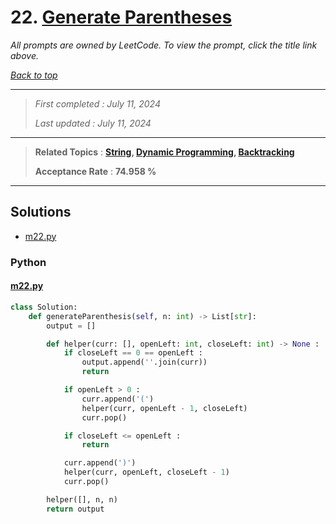 # 22. [Generate Parentheses](<https://leetcode.com/problems/generate-parentheses>)

*All prompts are owned by LeetCode. To view the prompt, click the title link above.*

*[Back to top](<../README.md>)*

------

> *First completed : July 11, 2024*
>
> *Last updated : July 11, 2024*

------

> **Related Topics** : **[String](<by_topic/String.md>), [Dynamic Programming](<by_topic/Dynamic Programming.md>), [Backtracking](<by_topic/Backtracking.md>)**
>
> **Acceptance Rate** : **74.958 %**

------

## Solutions

- [m22.py](<../my-submissions/m22.py>)
### Python
#### [m22.py](<../my-submissions/m22.py>)
```Python
class Solution:
    def generateParenthesis(self, n: int) -> List[str]:
        output = []

        def helper(curr: [], openLeft: int, closeLeft: int) -> None :
            if closeLeft == 0 == openLeft :
                output.append(''.join(curr))
                return

            if openLeft > 0 :
                curr.append('(')
                helper(curr, openLeft - 1, closeLeft)
                curr.pop()

            if closeLeft <= openLeft :
                return

            curr.append(')')
            helper(curr, openLeft, closeLeft - 1)
            curr.pop()

        helper([], n, n)
        return output
```

